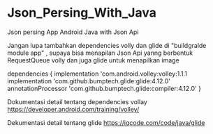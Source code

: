 # Json_Persing_With_Java
Json persing
App Android Java with Json Api

Jangan lupa tambahkan dependencies volly dan glide di "buildgralde module app" , supaya bisa menapilan Json Api yanng berbentuk RequestQueue volly dan juga glide untuk menapilkan image

dependencies {
    implementation 'com.android.volley:volley:1.1.1
    implementation 'com.github.bumptech.glide:glide:4.12.0'
    annotationProcessor 'com.github.bumptech.glide:compiler:4.12.0'
}

Dokumentasi detail tentang dependencies vollay https://developer.android.com/training/volley/

Dekumentasi detail tentang glide https://iqcode.com/code/java/glide
